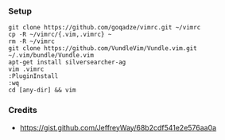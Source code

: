### Setup

```
git clone https://github.com/goqadze/vimrc.git ~/vimrc
cp -R ~/vimrc/{.vim,.vimrc} ~
rm -R ~/vimrc 
git clone https://github.com/VundleVim/Vundle.vim.git ~/.vim/bundle/Vundle.vim
apt-get install silversearcher-ag
vim .vimrc
:PluginInstall
:wq
cd [any-dir] && vim
```

### Credits 
  * https://gist.github.com/JeffreyWay/68b2cdf541e2e576aa0a

